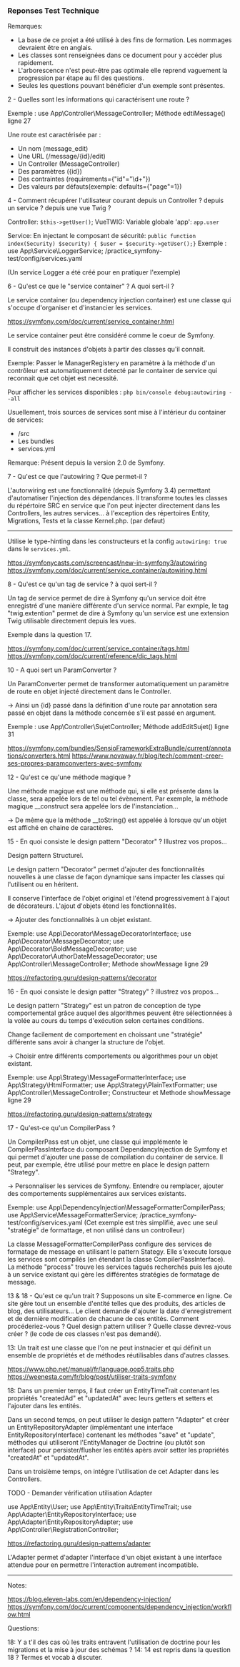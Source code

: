 ### Reponses Test Technique

Remarques: 
- La base de ce projet a été utilisé à des fins de formation. Les nommages devraient être en anglais.
- Les classes sont renseignées dans ce document pour y accéder plus rapidement.
- L'arborescence n'est peut-être pas optimale elle reprend vaguement la progression par étape au fil des questions.
- Seules les questions pouvant bénéficier d'un exemple sont présentes.


2 - Quelles sont les informations qui caractérisent une route ?

Exemple : 
use App\Controller\MessageController;
Méthode edtiMessage() ligne 27

Une route est caractérisée par :
- Un nom (message_edit)
- Une URL (/message/{id}/edit)
- Un Controller (MessageController)
- Des paramètres ({id})
- Des contraintes (requirements={"id"="\d+"})
- Des valeurs par défauts(exemple: defaults={"page"=1})


4 - Comment récupérer l'utilisateur courant depuis un Controller ? depuis un service ? depuis une vue Twig ?

Controller: `$this->getUser()`; 
VueTWIG: Variable globale 'app': `app.user`

Service: En injectant le composant de sécurité:
`public function index(Security) $security) { $user = $security->getUser();}`
Exemple : 
use App\Service\LoggerService;
/practice_symfony-test/config/services.yaml

(Un service Logger a été créé pour en pratiquer l'exemple)


6 - Qu'est ce que le "service container" ? A quoi sert-il ?

Le service container (ou dependency injection container) est une classe qui s'occupe d'organiser et d'instancier les services.

https://symfony.com/doc/current/service_container.html

Le service container peut être considéré comme le coeur de Symfony.

Il construit des instances d'objets à partir des classes qu'il connait.

Exemple: Passer le ManagerRegistery en paramètre à la méthode d'un contrôleur est automatiquement detecté par le container de service qui reconnait que cet objet est necessité.

Pour afficher les services disponibles :
`php bin/console debug:autowiring --all`

Usuellement, trois sources de services sont mise à l'intérieur du container de services:
- /src
- Les bundles
- services.yml

Remarque: Présent depuis la version 2.0 de Symfony.


7 - Qu'est ce que l'autowiring ? Que permet-il ?

L'autorwiring est une fonctionnalité (depuis Symfony 3.4) permettant d'automatiser l'injection des dépendances. Il transforme toutes les classes du répértoire SRC en service que l'on peut injecter directement dans les Controllers, les autres services... à l'exception des répertoires Entity, Migrations, Tests et la classe Kernel.php. (par defaut)

---

Utilise le type-hinting dans les constructeurs et la config `autowiring: true` dans le `services.yml`.

https://symfonycasts.com/screencast/new-in-symfony3/autowiring
https://symfony.com/doc/current/service_container/autowiring.html

8 - Qu'est ce qu'un tag de service ? à quoi sert-il ?

Un tag de service permet de dire à Symfony qu'un service doit être enregistré d'une manière différente d'un service normal. Par exmple, le tag "twig.extention" permet de dire à Symfony qu'un service est une extension Twig utilisable directement depuis les vues.

Exemple dans la question 17.

https://symfony.com/doc/current/service_container/tags.html
https://symfony.com/doc/current/reference/dic_tags.html


10 - A quoi sert un ParamConverter ?

Un ParamConverter permet de transformer automatiquement un paramètre de route en objet injecté directement dans le Controller.

-> Ainsi un {id} passé dans la définition d'une route par annotation sera passé en objet dans la méthode concernée s'il est passé en argument.

Exemple : 
use App\Controller\SujetController;
Méthode addEditSujet() ligne 31

https://symfony.com/bundles/SensioFrameworkExtraBundle/current/annotations/converters.html
https://www.novaway.fr/blog/tech/comment-creer-ses-propres-paramconverters-avec-symfony


12 - Qu'est ce qu'une méthode magique ?

Une méthode magique est une méthode qui, si elle est présente dans la classe, sera appelée lors de tel ou tel évènement. Par exemple, la méthode magique __construct sera appelée lors de l'instanciation...

-> De même que la méthode __toString() est appelée à lorsque qu'un objet est affiché en chaine de caractères.


15 - En quoi consiste le design pattern "Decorator" ? Illustrez vos propos...

Design pattern Structurel.

Le design pattern "Decorator" permet d'ajouter des fonctionnalités nouvelles à une classe de façon dynamique sans impacter les classes qui l'utilisent ou en héritent.

Il conserve l'interface de l'objet original et l'étend progressivement à l'ajout de décorateurs.
L'ajout d'objets étend les fonctionnalités.

-> Ajouter des fonctionnalités à un objet existant.

Exemple:
use App\Decorator\MessageDecoratorInterface;
use App\Decorator\MessageDecorator;
use App\Decorator\BoldMessageDecorator;
use App\Decorator\AuthorDateMessageDecorator;
use App\Controller\MessageController;
Methode showMessage ligne 29


https://refactoring.guru/design-patterns/decorator


16 - En quoi consiste le design patter "Strategy" ? illustrez vos propos...

Le design pattern "Strategy" est un patron de conception de type comportemental grâce auquel des algorithmes peuvent être sélectionnées à la volée au cours du temps d'exécution selon certaines conditions.

Change facilement de comportement en choissant une "stratégie" différente sans avoir à changer la structure de l'objet.

-> Choisir entre différents comportements ou algorithmes pour un objet existant.

Exemple:
use App\Strategy\MessageFormatterInterface;
use App\Strategy\HtmlFormatter;
use App\Strategy\PlainTextFormatter;
use App\Controller\MessageController;
Constructeur et Methode showMessage ligne 29

https://refactoring.guru/design-patterns/strategy


17 - Qu'est-ce qu'un CompilerPass ?

Un CompilerPass est un objet, une classe qui impplémente le CompilerPassInterface du composant DependancyInjection de Symfony et qui permet d'ajouter une passe de compilation du container de service. Il peut, par exemple, être utilisé pour mettre en place le design pattern "Strategy".

-> Personnaliser les services de Symfony. Entendre ou remplacer, ajouter des comportements supplémentaires aux services existants.

Exemple:
use App\DependencyInjection\MessageFormatterCompilerPass;
use App\Service\MessageFormatterService;
/practice_symfony-test/config/services.yaml
(Cet exemple est très simplifié, avec une seul "stratégie" de formattage, et non utilisé dans un controlleur)

La classe MessageFormatterCompilerPass configure des services de formatage de message en utilisant le pattern Stategy.
Elle s'execute lorsque les services sont compilés (en étendant la classe CompilerPassInterface). 
La méthode "process" trouve les services tagués recherchés puis les ajoute à un service existant qui gère les différentes stratégies de formatage de message.


13 & 18 - Qu'est ce qu'un trait ?
Supposons un site E-commerce en ligne. Ce site gère tout un ensemble d'entité telles que des produits, des articles de blog, des utilisateurs... Le client demande d'ajouter la date d'enregistrement et de dernière modification de chacune de ces entités. Comment procéderiez-vous ? Quel design pattern utiliser ? Quelle classe devrez-vous créer ? (le code de ces classes n'est pas demandé).

13: 
Un trait est une classe que l'on ne peut instnacier et qui définit un ensemble de propriétés et de méthodes réutilisables dans d'autres classes.

https://www.php.net/manual/fr/language.oop5.traits.php
https://weenesta.com/fr/blog/post/utiliser-traits-symfony

18:
Dans un premier temps, il faut créer un EntityTimeTrait contenant les propriétés "createdAd" et "updatedAt" avec leurs getters et setters et l'ajouter dans les entités.

Dans un second temps, on peut utiliser le design pattern "Adapter" et créer un EntityRepositoryAdapter (implémentant une interface EntityRepositoryInterface) contenant les méthodes "save" et "update", méthodes qui utiliseront l'EntityManager de Doctrine (ou plutôt son interface) pour persister/flusher les entités apèrs avoir setter les propriétés "createdAt" et "updatedAt".

Dans un troisième temps, on intégre l'utilisation de cet Adapter dans les Controllers.

TODO - Demander vérification utilisation Adapter

use App\Entity\User;
use App\Entity\Traits\EntityTimeTrait;
use App\Adapter\EntityRepositoryInterface;
use App\Adapter\EntityRepositoryAdapter;
use App\Controller\RegistrationController;


https://refactoring.guru/design-patterns/adapter

L'Adapter permet d'adapter l'interface d'un objet existant à une interface attendue pour en permettre l'interaction autrement incompatible. 
_________________________________________

Notes: 

https://blog.eleven-labs.com/en/dependency-injection/
https://symfony.com/doc/current/components/dependency_injection/workflow.html

Questions:

18: Y a t'il des cas où les traits entravent l'utilisation de doctrine pour les migrations et la mise à jour des schémas ?
14: 14 est repris dans la question 18 ? Termes et vocab à discuter.
